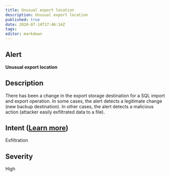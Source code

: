 ```yaml
---
title: Unusual export location
description: Unusual export location
published: true
date: 2020-07-14T17:46:14Z
tags:
editor: markdown
---
```


## Alert
**Unusual export location**

## Description
There has been a change in the export storage destination for a SQL import and export operation. In some cases, the alert detects a legitimate change (new backup destination). In other cases, the alert detects a malicious action (attacker easily exfiltrated data to a file).

## Intent ([Learn more](/public/security/alerts/intentions.md))
Exfiltration

## Severity
High





